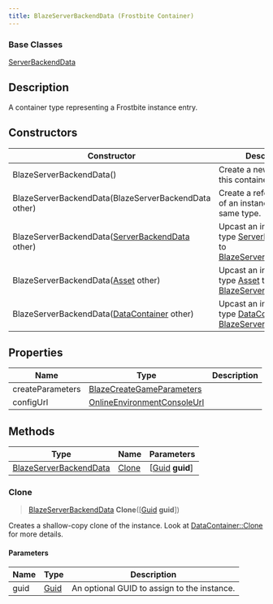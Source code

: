 ```yaml
---
title: BlazeServerBackendData (Frostbite Container)
---
```

### Base Classes

[ServerBackendData](ServerBackendData)

## Description

A container type representing a Frostbite instance entry.

## Constructors

| Constructor                                                                       | Description                                                                                                                         |
| --------------------------------------------------------------------------------- | ----------------------------------------------------------------------------------------------------------------------------------- |
| BlazeServerBackendData()                                                          | Create a new instance of this container type.                                                                                       |
| BlazeServerBackendData(BlazeServerBackendData other)                              | Create a reference copy of an instance of the same type.                                                                            |
| BlazeServerBackendData([ServerBackendData](ServerBackendData) other)              | Upcast an instance of type [ServerBackendData](ServerBackendData) to [BlazeServerBackendData](BlazeServerBackendData).              |
| BlazeServerBackendData([Asset](Asset) other)                                      | Upcast an instance of type [Asset](Asset) to [BlazeServerBackendData](BlazeServerBackendData).                                      |
| BlazeServerBackendData([DataContainer](/vext/ref/cls/shr/datacontainer) other) | Upcast an instance of type [DataContainer](/vext/ref/cls/shr/datacontainer) to [BlazeServerBackendData](BlazeServerBackendData). |

## Properties

| Name             | Type                                                       | Description |
| ---------------- | ---------------------------------------------------------- | ----------- |
| createParameters | [BlazeCreateGameParameters](BlazeCreateGameParameters)     |             |
| configUrl        | [OnlineEnvironmentConsoleUrl](OnlineEnvironmentConsoleUrl) |             |

## Methods

| Type                                             | Name            | Parameters                                     |
| ------------------------------------------------ | --------------- | ---------------------------------------------- |
| [BlazeServerBackendData](BlazeServerBackendData) | [Clone](#clone) | \[[Guid](/vext/ref/cls/shr/guid) **guid**\] |

### Clone

> [BlazeServerBackendData](BlazeServerBackendData) **Clone**(\[[Guid](/vext/ref/cls/shr/guid) **guid**\])

Creates a shallow-copy clone of the instance. Look at [DataContainer::Clone](/vext/ref/cls/shr/datacontainer#clone) for more details.

#### Parameters

| Name | Type         | Description                                 |
| ---- | ------------ | ------------------------------------------- |
| guid | [Guid](Guid) | An optional GUID to assign to the instance. |
